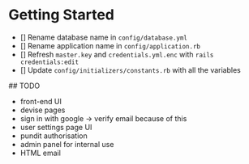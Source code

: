 # Getting Started

- [] Rename database name in `config/database.yml`
- [] Rename application name in `config/application.rb`
- [] Refresh `master.key` and `credentials.yml.enc` with `rails credentials:edit`
- [] Update `config/initializers/constants.rb` with all the variables


## TODO
- front-end UI 
- devise pages
- sign in with google -> verify email because of this
- user settings page UI
- pundit authorisation
- admin panel for internal use
- HTML email